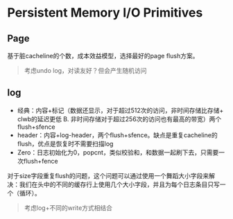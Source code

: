 # Persistent Memory I/O Primitives

## Page

基于脏cacheline的个数，成本效益模型，选择最好的page flush方案。

> 考虑undo log，对读友好？但会产生随机访问

## log

- 经典：内容+标记（数据还显示，对于超过512次的访问，非时间存储比存储+ clwb的延迟更低 B. 非时间存储对于超过256次的访问也有最高的带宽）两个flush+sfence
- header：内容+log-header，两个flush+sfence。缺点是重复cacheline的flush，优点是恢复时不需要扫描log
- Zero：日志初始化为0，popcnt，类似校验和，和数据一起刷下去，只需要一次flush+fence

对于size字段重复flush的问题，这个问题可以通过使用一个舞蹈大小字段来解决：我们在头中的不同的缓存行上使用几个大小字段，并且为每个日志条目只写一个（循环）。

> 考虑log+不同的write方式相结合